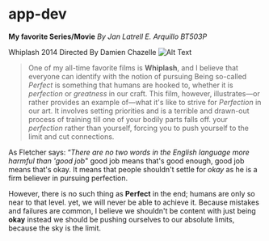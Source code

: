 # app-dev
**My favorite Series/Movie**
*By Jan Latrell E. Arquillo*
*BT503P*

Whiplash 2014 Directed By Damien Chazelle
![Alt Text](https://miro.medium.com/v2/resize:fit:1100/format:webp/1*HygtAUSg3MqQjimu0MQy3Q.jpeg)

> One of my all-time favorite films is **Whiplash**, and I believe that everyone can identify with the notion of pursuing Being so-called *Perfect* is something that humans are hooked to, whether it is *perfection* or *greatness* in our craft. This film, however, illustrates—or rather provides an example of—what it's like to strive for *Perfection* in our art. It involves setting priorities and is a terrible and drawn-out process of training till one of your bodily parts falls off. your *perfection* rather than yourself, forcing you to push yourself to the limit and cut connections.

As Fletcher says: “*There are no two words in the English language more harmful than 'good job*" 
good job means that's good enough, good job means that's okay. It means that people shouldn't settle for *okay*
as he is a firm believer in pursuing perfection. 

However, there is no such thing as **Perfect** in the end; humans are only so near to that level.
yet, we will never be able to achieve it. Because mistakes and failures are common, I believe
we shouldn't be content with just being **okay** instead we should be pushing ourselves
to our absolute limits, because the sky is the limit.


